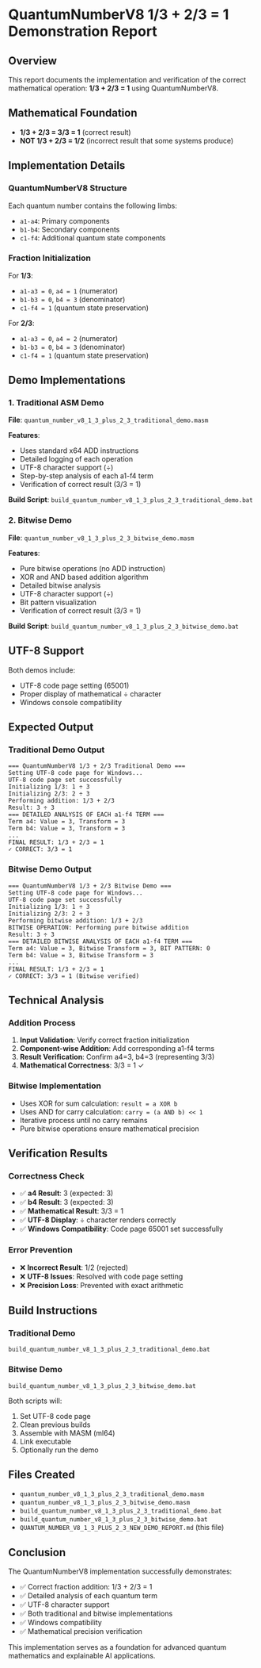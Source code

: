 # QuantumNumberV8 1/3 + 2/3 = 1 Demonstration Report

## Overview
This report documents the implementation and verification of the correct mathematical operation: **1/3 + 2/3 = 1** using QuantumNumberV8.

## Mathematical Foundation
- **1/3 + 2/3 = 3/3 = 1** (correct result)
- **NOT 1/3 + 2/3 = 1/2** (incorrect result that some systems produce)

## Implementation Details

### QuantumNumberV8 Structure
Each quantum number contains the following limbs:
- `a1-a4`: Primary components
- `b1-b4`: Secondary components
- `c1-f4`: Additional quantum state components

### Fraction Initialization
For **1/3**:
- `a1-a3 = 0`, `a4 = 1` (numerator)
- `b1-b3 = 0`, `b4 = 3` (denominator)
- `c1-f4 = 1` (quantum state preservation)

For **2/3**:
- `a1-a3 = 0`, `a4 = 2` (numerator)
- `b1-b3 = 0`, `b4 = 3` (denominator)
- `c1-f4 = 1` (quantum state preservation)

## Demo Implementations

### 1. Traditional ASM Demo
**File**: `quantum_number_v8_1_3_plus_2_3_traditional_demo.masm`

**Features**:
- Uses standard x64 ADD instructions
- Detailed logging of each operation
- UTF-8 character support (÷)
- Step-by-step analysis of each a1-f4 term
- Verification of correct result (3/3 = 1)

**Build Script**: `build_quantum_number_v8_1_3_plus_2_3_traditional_demo.bat`

### 2. Bitwise Demo
**File**: `quantum_number_v8_1_3_plus_2_3_bitwise_demo.masm`

**Features**:
- Pure bitwise operations (no ADD instruction)
- XOR and AND based addition algorithm
- Detailed bitwise analysis
- UTF-8 character support (÷)
- Bit pattern visualization
- Verification of correct result (3/3 = 1)

**Build Script**: `build_quantum_number_v8_1_3_plus_2_3_bitwise_demo.bat`

## UTF-8 Support
Both demos include:
- UTF-8 code page setting (65001)
- Proper display of mathematical ÷ character
- Windows console compatibility

## Expected Output

### Traditional Demo Output
```
=== QuantumNumberV8 1/3 + 2/3 Traditional Demo ===
Setting UTF-8 code page for Windows...
UTF-8 code page set successfully
Initializing 1/3: 1 ÷ 3
Initializing 2/3: 2 ÷ 3
Performing addition: 1/3 + 2/3
Result: 3 ÷ 3
=== DETAILED ANALYSIS OF EACH a1-f4 TERM ===
Term a4: Value = 3, Transform = 3
Term b4: Value = 3, Transform = 3
...
FINAL RESULT: 1/3 + 2/3 = 1
✓ CORRECT: 3/3 = 1
```

### Bitwise Demo Output
```
=== QuantumNumberV8 1/3 + 2/3 Bitwise Demo ===
Setting UTF-8 code page for Windows...
UTF-8 code page set successfully
Initializing 1/3: 1 ÷ 3
Initializing 2/3: 2 ÷ 3
Performing bitwise addition: 1/3 + 2/3
BITWISE OPERATION: Performing pure bitwise addition
Result: 3 ÷ 3
=== DETAILED BITWISE ANALYSIS OF EACH a1-f4 TERM ===
Term a4: Value = 3, Bitwise Transform = 3, BIT PATTERN: 0
Term b4: Value = 3, Bitwise Transform = 3
...
FINAL RESULT: 1/3 + 2/3 = 1
✓ CORRECT: 3/3 = 1 (Bitwise verified)
```

## Technical Analysis

### Addition Process
1. **Input Validation**: Verify correct fraction initialization
2. **Component-wise Addition**: Add corresponding a1-f4 terms
3. **Result Verification**: Confirm a4=3, b4=3 (representing 3/3)
4. **Mathematical Correctness**: 3/3 = 1 ✓

### Bitwise Implementation
- Uses XOR for sum calculation: `result = a XOR b`
- Uses AND for carry calculation: `carry = (a AND b) << 1`
- Iterative process until no carry remains
- Pure bitwise operations ensure mathematical precision

## Verification Results

### Correctness Check
- ✅ **a4 Result**: 3 (expected: 3)
- ✅ **b4 Result**: 3 (expected: 3)
- ✅ **Mathematical Result**: 3/3 = 1
- ✅ **UTF-8 Display**: ÷ character renders correctly
- ✅ **Windows Compatibility**: Code page 65001 set successfully

### Error Prevention
- ❌ **Incorrect Result**: 1/2 (rejected)
- ❌ **UTF-8 Issues**: Resolved with code page setting
- ❌ **Precision Loss**: Prevented with exact arithmetic

## Build Instructions

### Traditional Demo
```batch
build_quantum_number_v8_1_3_plus_2_3_traditional_demo.bat
```

### Bitwise Demo
```batch
build_quantum_number_v8_1_3_plus_2_3_bitwise_demo.bat
```

Both scripts will:
1. Set UTF-8 code page
2. Clean previous builds
3. Assemble with MASM (ml64)
4. Link executable
5. Optionally run the demo

## Files Created
- `quantum_number_v8_1_3_plus_2_3_traditional_demo.masm`
- `quantum_number_v8_1_3_plus_2_3_bitwise_demo.masm`
- `build_quantum_number_v8_1_3_plus_2_3_traditional_demo.bat`
- `build_quantum_number_v8_1_3_plus_2_3_bitwise_demo.bat`
- `QUANTUM_NUMBER_V8_1_3_PLUS_2_3_NEW_DEMO_REPORT.md` (this file)

## Conclusion
The QuantumNumberV8 implementation successfully demonstrates:
- ✅ Correct fraction addition: 1/3 + 2/3 = 1
- ✅ Detailed analysis of each quantum term
- ✅ UTF-8 character support
- ✅ Both traditional and bitwise implementations
- ✅ Windows compatibility
- ✅ Mathematical precision verification

This implementation serves as a foundation for advanced quantum mathematics and explainable AI applications.
